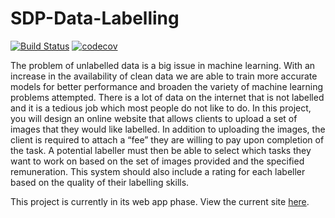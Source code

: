# SDP-Data-Labelling

[![Build Status](https://www.travis-ci.com/faisal2754/SDP-Data-Labelling.svg?token=ewQWxQsoSGkegpyyZpRt&branch=main)](https://www.travis-ci.com/faisal2754/SDP-Data-Labelling)
[![codecov](https://codecov.io/gh/faisal2754/SDP-Data-Labelling/branch/main/graph/badge.svg?token=USKV74KF4P)](https://codecov.io/gh/faisal2754/SDP-Data-Labelling)

The problem of unlabelled data is a big issue in machine learning. With an increase in the availability of clean data we are able to train more accurate models for better performance and broaden the variety of machine learning problems attempted. There is a lot of data on the internet that is not labelled and it is a tedious job which most people do not like to do. In this project, you will design an online website that allows clients to upload a set of images that they would like labelled. In addition to uploading the images, the client is required to attach a “fee” they are willing to pay upon completion of the task. A potential labeller must then be able to select which tasks they want to work on based on the set of images provided and the specified remuneration. This system should also include a rating for each labeller based on the quality of their labelling skills.

This project is currently in its web app phase. View the current site [here](https://data-labelling2.herokuapp.com/).

